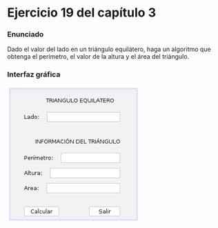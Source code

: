 # Ejercicio 19 del capítulo 3

### Enunciado
Dado el valor del lado en un triángulo equilátero, haga un algoritmo que obtenga el
perímetro, el valor de la altura y el área del triángulo.

### Interfaz gráfica
![Imagen de la interfaz gráfica](./gui.png)
